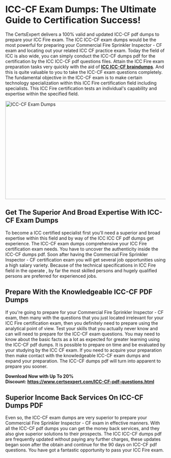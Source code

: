 <h1><strong>ICC-CF Exam Dumps: The Ultimate Guide to Certification Success!</strong></h1>
<p>The CertsExpert delivers a 100% valid and updated ICC-CF pdf dumps to prepare your ICC Fire exam. The ICC ICC-CF exam dumps would be the most powerful for preparing your Commercial Fire Sprinkler Inspector - CF exam and locating out your related ICC CF practice exam. Today the field of ICC is also wide, you can simply conduct the ICC-CF dumps pdf for the certification by the ICC ICC-CF pdf questions files. Attain the ICC Fire exam preparation tasks very quickly with the aid of <a href="https://www.certsexpert.com/ICC-CF-pdf-questions.html"><strong>ICC ICC-CF braindumps</strong></a>. And this is quite valuable to you to take the ICC-CF exam questions completely. The fundamental objective in the ICC-CF exam is to make certain technology specialization within this ICC Fire certification field including specialists. This ICC Fire certification tests an individual's capability and expertise within the specified field.</p>
<p><img src="https://i.ibb.co/BsS2N0c/Copy-of-Copy-of-Copy-of-Copy-of-Copy-of-Minimalist-Business-You-Tube-Thumbnail-55.png" alt="ICC-CF Exam Dumps" width="550" height="309" /></p>
<h2><strong>Get The Superior And Broad Expertise With ICC-CF Exam Dumps</strong></h2>
<p>To become a ICC certified specialist first you'll need a superior and broad expertise within this field and by way of the ICC ICC CF pdf dumps get experience. The ICC-CF exam dumps comprehensive your ICC Fire certification exam needs. You have to uncover the authenticity inside the ICC-CF dumps pdf. Soon after having the Commercial Fire Sprinkler Inspector - CF certification exam you will get several job opportunities using a high salary variety. Because of the technical specifications in ICC Fire field in the operate , by far the most skilled persons and hugely qualified persons are preferred for experienced jobs.&nbsp;</p>
<h2><strong>Prepare With the Knowledgeable ICC-CF PDF Dumps</strong></h2>
<p>If you're going to prepare for your Commercial Fire Sprinkler Inspector - CF exam, then many with the questions that you just located irrelevant for your ICC Fire certification exam, then you definitely need to prepare using the analytical point of view. Test your skills that you actually never know and can will need to prepare for the ICC-CF exam questions. You may need to know about the basic facts as a lot as expected for greater learning using the ICC-CF pdf dumps. It is possible to prepare on time and be evaluated by your studying by the ICC CF exam. If you need to acquire your preparation then make contact with the knowledgeable ICC-CF exam dumps and expand your preparation. The ICC-CF dumps pdf will turn into apparent to prepare you sooner.</p>
<p><strong>Download Now with Up To 20% Discount:&nbsp;<a href="https://www.certsexpert.com/ICC-CF-pdf-questions.html">https://www.certsexpert.com/ICC-CF-pdf-questions.html</a></strong></p>
<h2><strong>Superior Income Back Services On ICC-CF Dumps PDF</strong></h2>
<p>Even so, the ICC-CF exam dumps are very superior to prepare your Commercial Fire Sprinkler Inspector - CF exam in effective manners. With all the ICC-CF pdf dumps you can get the money back services, and they also give superior solutions to their prospects. The ICC ICC-CF dumps pdf are frequently updated without paying any further charges, these updates began soon after the obtain and continue for the 90 days on ICC-CF pdf questions. You have got a fantastic opportunity to pass your ICC Fire exam.</p>
